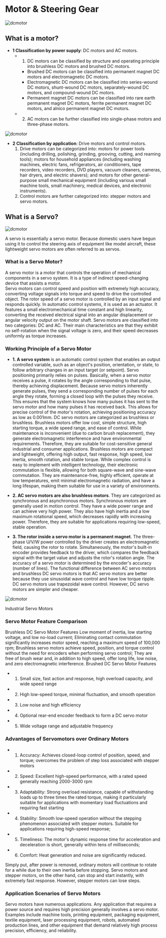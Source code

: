 # Motor & Steering Gear

![dcmotor](../resources/6-RoboticArmKnowledge/6.4-1.png)


## What is a motor?

- **1 Classification by power supply**: DC motors and AC motors.
  - 1) DC motors can be classified by structure and operating principle into brushless DC motors and brushed DC motors.
    - Brushed DC motors can be classified into permanent magnet DC motors and electromagnetic DC motors.
    - Electromagnetic DC motors can be classified into series-wound DC motors, shunt-wound DC motors, separately-wound DC motors, and compound-wound DC motors.
    - Permanent magnet DC motors can be classified into rare earth permanent magnet DC motors, ferrite permanent magnet DC motors, and alnico permanent magnet DC motors.
  - 2) AC motors can be further classified into single-phase motors and three-phase motors.

![dcmotor](../resources/6-RoboticArmKnowledge/6.4-2.png)

- **2 Classification by application**: Drive motors and control motors.
  1) Drive motors can be categorized into: motors for power tools (including drilling, polishing, grinding, grooving, cutting, and reaming tools); motors for household appliances (including washing machines, electric fans, refrigerators, air conditioners, tape recorders, video recorders, DVD players, vacuum cleaners, cameras, hair dryers, and electric shavers); and motors for other general-purpose small mechanical equipment (including various small machine tools, small machinery, medical devices, and electronic instruments).
  2) Control motors are further categorized into: stepper motors and servo motors.

## What is a Servo?

![dcmotor](../resources/6-RoboticArmKnowledge/6.4-3.png)

A servo is essentially a servo motor. Because domestic users have begun using it to control the steering axis of equipment like model aircraft, these lightweight servo motors are often referred to as servos.

### What is a Servo Motor?

A servo motor is a motor that controls the operation of mechanical components in a servo system. It is a type of indirect speed-changing device that assists a motor. <br>
Servo motors can control speed and position with extremely high accuracy, converting voltage signals into torque and speed to drive the controlled object. The rotor speed of a servo motor is controlled by an input signal and responds quickly. In automatic control systems, it is used as an actuator. It features a small electromechanical time constant and high linearity, converting the received electrical signal into an angular displacement or angular velocity output on the motor shaft. Servo motors are classified into two categories: DC and AC. Their main characteristics are that they exhibit no self-rotation when the signal voltage is zero, and their speed decreases uniformly as torque increases.

### Working Principle of a Servo Motor

- **1. A servo system** is an automatic control system that enables an output controlled variable, such as an object's position, orientation, or state, to follow arbitrary changes in an input target (or setpoint). Servo positioning primarily relies on pulses. Basically, when a servo motor receives a pulse, it rotates by the angle corresponding to that pulse, thereby achieving displacement. Because servo motors inherently generate pulses, they send a corresponding number of pulses for each angle they rotate, forming a closed loop with the pulses they receive. This ensures that the system knows how many pulses it has sent to the servo motor and how many pulses it has received back. This allows for precise control of the motor's rotation, achieving positioning accuracy as low as 0.001mm. DC servo motors are categorized as brushless or brushless. Brushless motors offer low cost, simple structure, high starting torque, a wide speed range, and ease of control. While maintenance is inconvenient (due to carbon brush replacement), they generate electromagnetic interference and have environmental requirements. Therefore, they are suitable for cost-sensitive general industrial and consumer applications. Brushless motors are compact and lightweight, offering high output, fast response, high speed, low inertia, smooth rotation, and stable torque. While complex control is easy to implement with intelligent technology, their electronic commutation is flexible, allowing for both square-wave and sine-wave commutation. They are maintenance-free, highly efficient, operate at low temperatures, emit minimal electromagnetic radiation, and have a long lifespan, making them suitable for use in a variety of environments.

- **2. AC servo motors are also brushless motors**. They are categorized as synchronous and asynchronous motors. Synchronous motors are generally used in motion control. They have a wide power range and can achieve very high power. They also have high inertia and a low maximum rotational speed, which decreases rapidly with increasing power. Therefore, they are suitable for applications requiring low-speed, stable operation.

- **3. The rotor inside a servo motor is a permanent magnet**. The three-phase U/V/W power controlled by the driver creates an electromagnetic field, causing the rotor to rotate. Simultaneously, the motor's built-in encoder provides feedback to the driver, which compares the feedback signal with the target value and adjusts the rotor's rotation angle. The accuracy of a servo motor is determined by the encoder's accuracy (number of lines). The functional difference between AC servo motors and brushless DC servo motors is that AC servo motors are better because they use sinusoidal wave control and have low torque ripple. DC servo motors use trapezoidal wave control. However, DC servo motors are simpler and cheaper.

![dcmotor](../resources/6-RoboticArmKnowledge/6.4-4.png)

Industrial Servo Motors

### Servo Motor Feature Comparison
Brushless DC Servo Motor Features
Low moment of inertia, low starting voltage, and low no-load current; Eliminating contact commutation significantly increases motor speed, reaching a maximum speed of 100,000 rpm; Brushless servo motors achieve speed, position, and torque control without the need for encoders when performing servo control; They are free of brush wear and, in addition to high speed, offer long life, low noise, and zero electromagnetic interference. Brushed DC Servo Motor Features
- 1. Small size, fast action and response, high overload capacity, and wide speed range
- 2. High low-speed torque, minimal fluctuation, and smooth operation
- 3. Low noise and high efficiency
- 4. Optional rear-end encoder feedback to form a DC servo motor
- 5. Wide voltage range and adjustable frequency

### Advantages of Servomotors over Ordinary Motors
- 1. Accuracy: Achieves closed-loop control of position, speed, and torque; overcomes the problem of step loss associated with stepper motors
- 2. Speed: Excellent high-speed performance, with a rated speed generally reaching 2000-3000 rpm
- 3. Adaptability: Strong overload resistance, capable of withstanding loads up to three times the rated torque, making it particularly suitable for applications with momentary load fluctuations and requiring fast starting
- 4. Stability: Smooth low-speed operation without the stepping phenomenon associated with stepper motors. Suitable for applications requiring high-speed response;
- 5. Timeliness: The motor's dynamic response time for acceleration and deceleration is short, generally within tens of milliseconds;
- 6. Comfort: Heat generation and noise are significantly reduced.

Simply put, after power is removed, ordinary motors will continue to rotate for a while due to their own inertia before stopping. Servo motors and stepper motors, on the other hand, can stop and start instantly, with extremely fast response. However, stepper motors can lose steps.

### Application Scenarios of Servo Motors
Servo motors have numerous applications. Any application that requires a power source and requires high precision generally involves a servo motor. Examples include machine tools, printing equipment, packaging equipment, textile equipment, laser processing equipment, robots, automated production lines, and other equipment that demand relatively high process precision, efficiency, and reliability.
